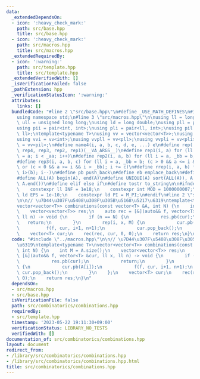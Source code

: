 ```yaml
---
data:
  _extendedDependsOn:
  - icon: ':heavy_check_mark:'
    path: src/base.hpp
    title: src/base.hpp
  - icon: ':heavy_check_mark:'
    path: src/macros.hpp
    title: src/macros.hpp
  _extendedRequiredBy:
  - icon: ':warning:'
    path: src/template.hpp
    title: src/template.hpp
  _extendedVerifiedWith: []
  _isVerificationFailed: false
  _pathExtension: hpp
  _verificationStatusIcon: ':warning:'
  attributes:
    links: []
  bundledCode: "#line 2 \"src/base.hpp\"\n#define _USE_MATH_DEFINES\n#include <bits/stdc++.h>\n\
    using namespace std;\n#line 3 \"src/macros.hpp\"\n\nusing ll = long long;\nusing\
    \ ull = unsigned long long;\nusing ld = long double;\nusing pll = pair<ll, ll>;\n\
    using pii = pair<int, int>;\nusing pli = pair<ll, int>;\nusing pil = pair<int,\
    \ ll>;\ntemplate<typename T>\nusing vv = vector<vector<T>>;\nusing vvl = vv<ll>;\n\
    using vvi = vv<int>;\nusing vvpll = vv<pll>;\nusing vvpli = vv<pli>;\nusing vvpil\
    \ = vv<pil>;\n#define name4(i, a, b, c, d, e, ...) e\n#define rep(...) name4(__VA_ARGS__,\
    \ rep4, rep3, rep2, rep1)(__VA_ARGS__)\n#define rep1(i, a) for (ll i = 0, _aa\
    \ = a; i < _aa; i++)\n#define rep2(i, a, b) for (ll i = a, _bb = b; i < _bb; i++)\n\
    #define rep3(i, a, b, c) for (ll i = a, _bb = b; (c > 0 && a <= i && i < _bb)\
    \ or (c < 0 && a >= i && i > _bb); i += c)\n#define rrep(i, a, b) for (ll i=(a);\
    \ i>(b); i--)\n#define pb push_back\n#define eb emplace_back\n#define mkp make_pair\n\
    #define ALL(A) begin(A), end(A)\n#define UNIQUE(A) sort(ALL(A)), A.erase(unique(ALL(A)),\
    \ A.end())\n#define elif else if\n#define tostr to_string\n\n#ifndef CONSTANTS\n\
    \    constexpr ll INF = 1e18;\n    constexpr int MOD = 1000000007;\n    constexpr\
    \ ld EPS = 1e-10;\n    constexpr ld PI = M_PI;\n#endif\n#line 2 \"src/combinatorics/combinations.hpp\"\
    \n\n// \u7D44\u307F\u5408\u308F\u305B\u5168\u5217\u6319\ntemplate<typename T>\n\
    vector<vector<T>> combinations(const vector<T> &A, int N) {\n    int M = A.size();\n\
    \    vector<vector<T>> res;\n    auto rec = [&](auto&& f, vector<T> &cur, ll x,\
    \ ll n) -> void {\n        if (n == N) {\n            res.pb(cur);\n         \
    \   return;\n        }\n        rep(i, x, M) {\n            cur.pb(A[i]);\n  \
    \          f(f, cur, i+1, n+1);\n            cur.pop_back();\n        }\n    };\n\
    \    vector<T> cur;\n    rec(rec, cur, 0, 0);\n    return res;\n}\n"
  code: "#include \"../macros.hpp\"\n\n// \u7D44\u307F\u5408\u308F\u305B\u5168\u5217\
    \u6319\ntemplate<typename T>\nvector<vector<T>> combinations(const vector<T> &A,\
    \ int N) {\n    int M = A.size();\n    vector<vector<T>> res;\n    auto rec =\
    \ [&](auto&& f, vector<T> &cur, ll x, ll n) -> void {\n        if (n == N) {\n\
    \            res.pb(cur);\n            return;\n        }\n        rep(i, x, M)\
    \ {\n            cur.pb(A[i]);\n            f(f, cur, i+1, n+1);\n           \
    \ cur.pop_back();\n        }\n    };\n    vector<T> cur;\n    rec(rec, cur, 0,\
    \ 0);\n    return res;\n}\n"
  dependsOn:
  - src/macros.hpp
  - src/base.hpp
  isVerificationFile: false
  path: src/combinatorics/combinations.hpp
  requiredBy:
  - src/template.hpp
  timestamp: '2023-05-22 19:11:30+09:00'
  verificationStatus: LIBRARY_NO_TESTS
  verifiedWith: []
documentation_of: src/combinatorics/combinations.hpp
layout: document
redirect_from:
- /library/src/combinatorics/combinations.hpp
- /library/src/combinatorics/combinations.hpp.html
title: src/combinatorics/combinations.hpp
---
```


